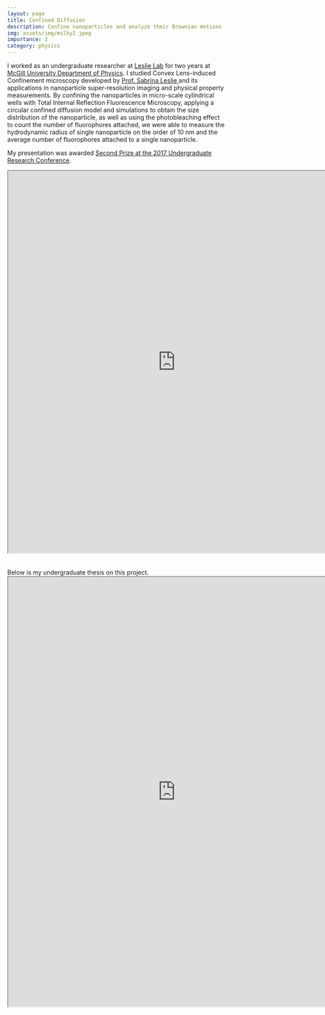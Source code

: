 ```yaml
---
layout: page
title: Confined Diffusion
description: Confine nanoparticles and analyze their Brownian motions 
img: assets/img/milky2.jpeg
importance: 2
category: physics
---
```


I worked as an undergraduate researcher at <a href="http://www.physics.mcgill.ca/leslielab/alumni.html#top">Leslie Lab</a> for two years at <a href="https://www.physics.mcgill.ca/">McGill University Department of Physics</a>. I studied Convex Lens-induced Confinement microscopy developed by <a href="https://leslielab.msl.ubc.ca/sabrina-leslie/">Prof. Sabrina Leslie </a> and its applications in nanoparticle super-resolution imaging and physical property measurements. By confining the nanoparticles in micro-scale cylindrical wells with Total Internal Reflection Fluorescence Microscopy, applying a circular confined diffusion model and simulations to obtain the size distribution of the nanoparticle, as well as using the photobleaching effect to count the number of fluorophores attached, we were able to measure the hydrodynamic radius of single nanoparticle on the order of 10 nm and the average number of fluorophores attached to a single nanoparticle.

My presentation was awarded <a href="https://www.mcgill.ca/science/research/undergraduate-research/urc/2017">Second Prize at the 2017 Undergraduate Research Conference</a>.
<iframe src="https://drive.google.com/file/d/1uCgpv4zk0DOapeAW8mzjmouGHy2rdqDM/preview" width="770" height="880" allow="autoplay"></iframe>
<br>
<br>
<br>
Below is my undergraduate thesis on this project.
<iframe src="https://drive.google.com/file/d/1LP4wVLNNnHoa3KSZCnnsZZ8NVDRM_zqH/preview" width="770" height="990" allow="autoplay"></iframe>

